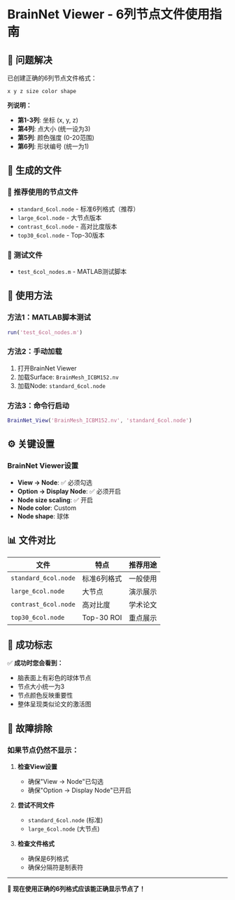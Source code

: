 # BrainNet Viewer - 6列节点文件使用指南

## 🎯 问题解决

已创建正确的6列节点文件格式：
```
x y z size color shape
```

**列说明：**
- **第1-3列**: 坐标 (x, y, z)
- **第4列**: 点大小 (统一设为3)
- **第5列**: 颜色强度 (0-20范围)
- **第6列**: 形状编号 (统一为1)

## 📁 生成的文件

### 🎯 推荐使用的节点文件
- `standard_6col.node` - 标准6列格式（推荐）
- `large_6col.node` - 大节点版本
- `contrast_6col.node` - 高对比度版本
- `top30_6col.node` - Top-30版本

### 🔧 测试文件
- `test_6col_nodes.m` - MATLAB测试脚本

## 🚀 使用方法

### 方法1：MATLAB脚本测试
```matlab
run('test_6col_nodes.m')
```

### 方法2：手动加载
1. 打开BrainNet Viewer
2. 加载Surface: `BrainMesh_ICBM152.nv`
3. 加载Node: `standard_6col.node`

### 方法3：命令行启动
```matlab
BrainNet_View('BrainMesh_ICBM152.nv', 'standard_6col.node')
```

## ⚙️ 关键设置

### BrainNet Viewer设置
- **View → Node**: ✅ 必须勾选
- **Option → Display Node**: ✅ 必须开启
- **Node size scaling**: ✅ 开启
- **Node color**: Custom
- **Node shape**: 球体

## 📊 文件对比

| 文件 | 特点 | 推荐用途 |
|------|------|----------|
| `standard_6col.node` | 标准6列格式 | 一般使用 |
| `large_6col.node` | 大节点 | 演示展示 |
| `contrast_6col.node` | 高对比度 | 学术论文 |
| `top30_6col.node` | Top-30 ROI | 重点展示 |

## 🎉 成功标志

✅ **成功时您会看到：**
- 脑表面上有彩色的球体节点
- 节点大小统一为3
- 节点颜色反映重要性
- 整体呈现类似论文的激活图

## 🔧 故障排除

### 如果节点仍然不显示：

1. **检查View设置**
   - 确保"View → Node"已勾选
   - 确保"Option → Display Node"已开启

2. **尝试不同文件**
   - `standard_6col.node` (标准)
   - `large_6col.node` (大节点)

3. **检查文件格式**
   - 确保是6列格式
   - 确保分隔符是制表符

---
**🎯 现在使用正确的6列格式应该能正确显示节点了！**
